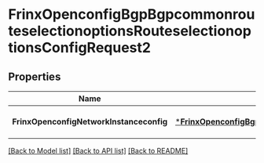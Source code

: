 # FrinxOpenconfigBgpBgpcommonrouteselectionoptionsRouteselectionoptionsConfigRequest2

## Properties
Name | Type | Description | Notes
------------ | ------------- | ------------- | -------------
**FrinxOpenconfigNetworkInstanceconfig** | [***FrinxOpenconfigBgpBgpcommonrouteselectionoptionsRouteselectionoptionsConfig**](frinx.openconfig.bgp.bgpcommonrouteselectionoptions.routeselectionoptions.Config.md) |  | [optional] [default to null]

[[Back to Model list]](../README.md#documentation-for-models) [[Back to API list]](../README.md#documentation-for-api-endpoints) [[Back to README]](../README.md)


